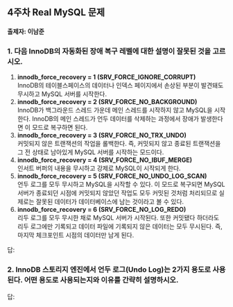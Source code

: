## 4주차 Real MySQL 문제
#### 출제자: 이남준

### 1. 다음 InnoDB의 자동화된 장애 복구 레벨에 대한 설명이 잘못된 것을 고르시오.
1. **innodb_force_recovery = 1 (SRV_FORCE_IGNORE_CORRUPT)**<br>
    InnoDB의 테이블스페이스의 데이터나 인덱스 페이지에서 손상된 부분이 발견돼도 무시하고 MySQL 서버를 시작한다.
2. **innodb_force_recovery = 2 (SRV_FORCE_NO_BACKGROUND)**<br>
    InnoDB가 백그라운드 스레드 가운데 메인 스레드를 시작하지 않고 MySQL을 시작한다. InnoDB의 메인 스레드가 언두 데이터를 삭제하는 과정에서 장애가 발생한다면 이 모드로 복구하면 된다.
3. **innodb_force_recovery = 3 (SRV_FORCE_NO_TRX_UNDO)**<br>
    커밋되지 않은 트랜잭션의 작업을 롤백한다. 즉, 커밋되지 않고 종료된 트랜잭션을 그 전 상태로 남아있게 MySQL 서버를 시작하는 모드이다.
4. **innodb_force_recovery = 4 (SRV_FORCE_NO_IBUF_MERGE)**<br>
    인서트 버퍼의 내용을 무시하고 강제로 MySQL이 시작되게 한다.
5. **innodb_force_recovery = 5 (SRV_FORCE_NO_UNDO_LOG_SCAN)**<br>
    언두 로그를 모두 무시하고 MySQL을 시작할 수 있다. 이 모드로 복구되면 MySQL 서버가 종료되던 시점에 커밋되지 않았던 작업도 모두 커밋된 것처럼 처리되므로 실제로는 잘못된 데이터가 데이터베이스에 남는 것이라고 볼 수 있다.
6. **innodb_force_recovery = 6 (SRV_FORCE_NO_LOG_REDO)**<br>
    리두 로그를 모두 무시한 채로 MySQL 서버가 시작된다. 또한 커밋됐다 하더라도 리두 로그에만 기록되고 데이터 파일에 기록되지 않은 데이터는 모두 무시된다. 즉, 마지막 체크포인트 시점의 데이터만 남게 된다.

답: 

### 2. InnoDB 스토리지 엔진에서 언두 로그(Undo Log)는 2가지 용도로 사용된다. 어떤 용도로 사용되는지와 이유를 간략히 설명하시오.

답: